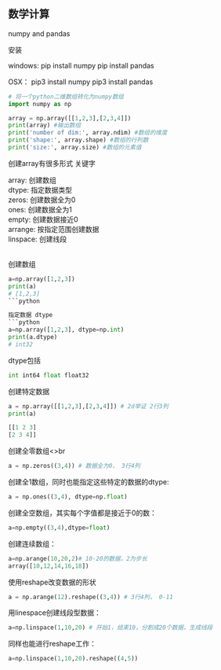 ## 数学计算

numpy and pandas

安装

windows:
pip install numpy
pip install pandas

OSX：
pip3 install numpy
pip3 install pandas

```python
# 将一个python二维数组转化为numpy数组
import numpy as np

array = np.array([[1,2,3],[2,3,4]])
print(array) #输出数组
print('number of dim:', array.ndim) #数组的维度
print('shape:', array.shape) #数组的行列数
print('size:', array.size) #数组的元素值
```

创建array有很多形式
关键字

array: 创建数组 <br>
dtype: 指定数据类型<br>
zeros: 创建数据全为0<br>
ones: 创建数据全为1<br>
empty: 创建数据接近0<br>
arrange: 按指定范围创建数据<br>
linspace: 创建线段<br><br>

创建数组<br>
```python
a=np.array([1,2,3])
print(a)
# [1,2,3]
```python

指定数据 dtype
```python
a=np.array([1,2,3], dtype=np.int)
print(a.dtype)
# int32
```

dtype包括
```python
int int64 float float32
```

创建特定数据
```python
a = np.array([[1,2,3],[2,3,4]]) # 2d举证 2行3列
print(a)
```

```python
[[1 2 3]
[2 3 4]]
```
创建全零数组<>br
```python
a = np.zeros((3,4)) # 数据全为0， 3行4列
```
创建全1数组，同时也能指定这些特定的数据的dtype:
```python
a = np.ones((3,4), dtype=np.float)
```
创建全空数组，其实每个字值都是接近于0的数：
```python
a=np.empty((3,4),dtype=float)
```
创建连续数组：
```python
a=np.arange(10,20,2)# 10-20的数据，2为步长
array([10,12,14,16,18])
```
使用reshape改变数据的形状
```python
a = np.arange(12).reshape((3,4)) # 3行4列， 0-11
```
用linespace创建线段型数据：
```python
a=np.linspace(1,10,20) # 开始1，结束10，分割成20个数据，生成线段
```
同样也能进行reshape工作：
```python
a=np.linspace(1,10,20).reshape((4,5)) 
```